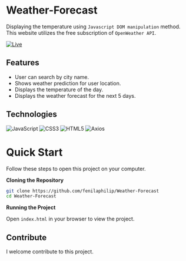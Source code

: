 # Weather-Forecast

Displaying the temperature using `Javascript DOM manipulation` method. This website utilizes the free subscription of `OpenWeather API`.

[![Live](https://img.shields.io/badge/-LIVE-blue?&style=flat)](https://github.com/fenilaphilip/Weather-Forecast)

## Features

- User can search by city name.
- Shows weather prediction for user location.
- Displays the temperature of the day.
- Displays the weather forecast for the next 5 days.

## Technologies

![JavaScript](https://img.shields.io/badge/-JavaScript-yellow?logo=JavaScript&logoColor=white&style=flat)
![CSS3](https://img.shields.io/badge/-CSS3-blueviolet?logo=CSS3&logoColor=white&style=flat)
![HTML5](https://img.shields.io/badge/-HTML%205-darkred?logo=html5&logoColor=white&style=flat)
![Axios](https://img.shields.io/badge/-Axios-blue?logo=axios&logoColor=white&style=flat)

# Quick Start

Follow these steps to open this project on your computer.

**Cloning the Repository**

```bash
git clone https://github.com/fenilaphilip/Weather-Forecast
cd Weather-Forecast
```

**Running the Project**

Open `index.html` in your browser to view the project.

## **Contribute**

I welcome contribute to this project.

